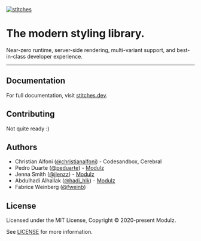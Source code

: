 <a href="https://stitches.dev" >
  <img alt="stitches" src="https://stitches.dev/social.png">
</a>

# The modern styling library.

Near-zero runtime, server-side rendering, multi-variant support, and best-in-class developer experience.

---

## Documentation

For full documentation, visit [stitches.dev](https://stitches.dev).

## Contributing

Not quite ready :)

## Authors

- Christian Alfoni ([@christianalfoni](https://twitter.com/christianalfoni)) - Codesandbox, Cerebral
- Pedro Duarte ([@peduarte](https://twitter.com/peduarte)) - [Modulz](https://modulz.app)
- Jenna Smith ([@jjenzz](https://twitter.com/jjenzz)) - [Modulz](https://modulz.app)
- Abdulhadi Alhallak ([@hadi_hlk](https://twitter.com/hadi_hlk)) - [Modulz](https://modulz.app)
- Fabrice Weinberg ([@fweinb](https://twitter.com/fweinb))

## License

Licensed under the MIT License, Copyright © 2020-present Modulz.

See [LICENSE](./LICENSE.md) for more information.
